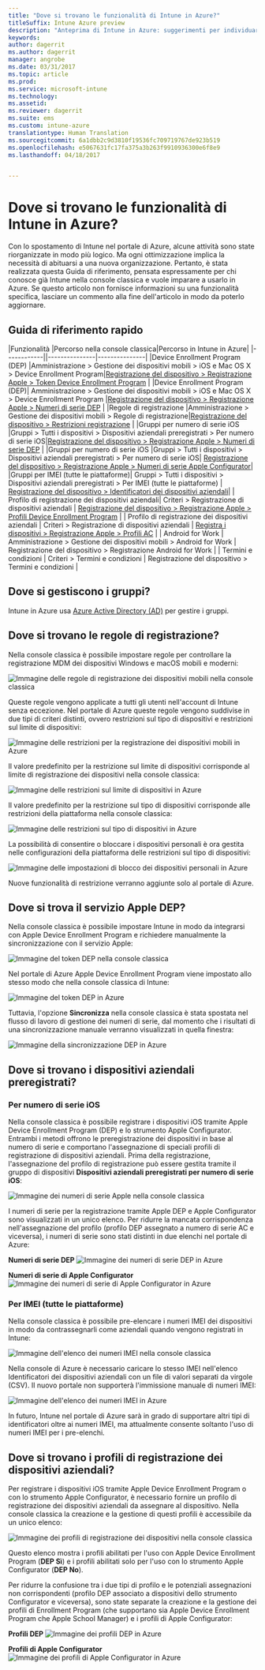 ```yaml
---
title: "Dove si trovano le funzionalità di Intune in Azure?"
titleSuffix: Intune Azure preview
description: "Anteprima di Intune in Azure: suggerimenti per individuare le funzionalità di Intune nella console di Azure."
keywords: 
author: dagerrit
ms.author: dagerrit
manager: angrobe
ms.date: 03/31/2017
ms.topic: article
ms.prod: 
ms.service: microsoft-intune
ms.technology: 
ms.assetid: 
ms.reviewer: dagerrit
ms.suite: ems
ms.custom: intune-azure
translationtype: Human Translation
ms.sourcegitcommit: 6a1dbb2c9d3810f19536fc709719767de923b519
ms.openlocfilehash: e5067631fc17fa375a3b263f9910936300e6f8e9
ms.lasthandoff: 04/18/2017


---
```

# <a name="where-did-my-intune-feature-go-in-azure"></a>Dove si trovano le funzionalità di Intune in Azure?
Con lo spostamento di Intune nel portale di Azure, alcune attività sono state riorganizzate in modo più logico. Ma ogni ottimizzazione implica la necessità di abituarsi a una nuova organizzazione. Pertanto, è stata realizzata questa Guida di riferimento, pensata espressamente per chi conosce già Intune nella console classica e vuole imparare a usarlo in Azure. Se questo articolo non fornisce informazioni su una funzionalità specifica, lasciare un commento alla fine dell'articolo in modo da poterlo aggiornare.
## <a name="quick-reference-guide"></a>Guida di riferimento rapido
|Funzionalità |Percorso nella console classica|Percorso in Intune in Azure| |------------||---------------|---------------|
|Device Enrollment Program (DEP) |Amministrazione > Gestione dei dispositivi mobili > iOS e Mac OS X > Device Enrollment Program|[Registrazione del dispositivo > Registrazione Apple > Token Device Enrollment Program](#where-did-apple-dep-go) |
|Device Enrollment Program (DEP)| Amministrazione > Gestione dei dispositivi mobili > iOS e Mac OS X > Device Enrollment Program |[Registrazione del dispositivo > Registrazione Apple > Numeri di serie DEP](#where-did-apple-dep-go) |
|Regole di registrazione |Amministrazione > Gestione dei dispositivi mobili > Regole di registrazione|[Registrazione del dispositivo > Restrizioni registrazione](#where-did-enrollment-rules-go) |
|Gruppi per numero di serie iOS |Gruppi > Tutti i dispositivi > Dispositivi aziendali preregistrati > Per numero di serie iOS|[Registrazione del dispositivo > Registrazione Apple > Numeri di serie DEP](#where-did-corporate-pre-enrolled-devices-go) |
|Gruppi per numero di serie iOS |Gruppi > Tutti i dispositivi > Dispositivi aziendali preregistrati > Per numero di serie iOS| [Registrazione del dispositivo > Registrazione Apple > Numeri di serie Apple Configurator](#where-did-corporate-pre-enrolled-devices-go)|
|Gruppi per IMEI (tutte le piattaforme)| Gruppi > Tutti i dispositivi > Dispositivi aziendali preregistrati > Per IMEI (tutte le piattaforme) | [Registrazione del dispositivo > Identificatori dei dispositivi aziendali](#by-imei-all-platforms)|
| Profilo di registrazione dei dispositivi aziendali| Criteri > Registrazione di dispositivi aziendali | [Registrazione del dispositivo > Registrazione Apple > Profili Device Enrollment Program](#where-did-corporate-pre-enrolled-devices-go) |
| Profilo di registrazione dei dispositivi aziendali | Criteri > Registrazione di dispositivi aziendali | [Registra i dispositivi > Registrazione Apple > Profili AC](#where-did-corporate-pre-enrolled-devices-go) |
| Android for Work | Amministrazione > Gestione dei dispositivi mobili > Android for Work | Registrazione del dispositivo > Registrazione Android for Work | | Termini e condizioni | Criteri > Termini e condizioni | Registrazione del dispositivo > Termini e condizioni |


## <a name="where-do-i-manage-groups"></a>Dove si gestiscono i gruppi?
Intune in Azure usa [Azure Active Directory (AD)](https://docs.microsoft.com/azure/active-directory/active-directory-groups-create-azure-portal) per gestire i gruppi.

## <a name="where-did-enrollment-rules-go"></a>Dove si trovano le regole di registrazione?
Nella console classica è possibile impostare regole per controllare la registrazione MDM dei dispositivi Windows e macOS mobili e moderni:

![Immagine delle regole di registrazione dei dispositivi mobili nella console classica](./media/ui-changes/01-classic-rules.png)

Queste regole vengono applicate a tutti gli utenti nell'account di Intune senza eccezione. Nel portale di Azure queste regole vengono suddivise in due tipi di criteri distinti, ovvero restrizioni sul tipo di dispositivi e restrizioni sul limite di dispositivi:

![Immagine delle restrizioni per la registrazione dei dispositivi mobili in Azure](./media/ui-changes/02-azure-enroll-restrictions.png)

Il valore predefinito per la restrizione sul limite di dispositivi corrisponde al limite di registrazione dei dispositivi nella console classica:

![Immagine delle restrizioni sul limite di dispositivi in Azure](./media/ui-changes/03-azure-device-limit.png)

Il valore predefinito per la restrizione sul tipo di dispositivi corrisponde alle restrizioni della piattaforma nella console classica:

![Immagine delle restrizioni sul tipo di dispositivi in Azure](./media/ui-changes/04-azure-platform-restrictions.png)

La possibilità di consentire o bloccare i dispositivi personali è ora gestita nelle configurazioni della piattaforma delle restrizioni sul tipo di dispositivi:

![Immagine delle impostazioni di blocco dei dispositivi personali in Azure](./media/ui-changes/05-azure-personal-block.png)

Nuove funzionalità di restrizione verranno aggiunte solo al portale di Azure.

## <a name="where-did-apple-dep-go"></a>Dove si trova il servizio Apple DEP?
Nella console classica è possibile impostare Intune in modo da integrarsi con Apple Device Enrollment Program e richiedere manualmente la sincronizzazione con il servizio Apple:

![Immagine del token DEP nella console classica](./media/ui-changes/06-classic-dep-token.png)

Nel portale di Azure Apple Device Enrollment Program viene impostato allo stesso modo che nella console classica di Intune:

![Immagine del token DEP in Azure](./media/ui-changes/07-azure-dep-token.png)

Tuttavia, l'opzione **Sincronizza** nella console classica è stata spostata nel flusso di lavoro di gestione dei numeri di serie, dal momento che i risultati di una sincronizzazione manuale verranno visualizzati in quella finestra:

![Immagine della sincronizzazione DEP in Azure](./media/ui-changes/08-azure-dep-sync.png)

## <a name="where-did-corporate-pre-enrolled-devices-go"></a>Dove si trovano i dispositivi aziendali preregistrati?
### <a name="by-ios-serial-number"></a>Per numero di serie iOS
Nella console classica è possibile registrare i dispositivi iOS tramite Apple Device Enrollment Program (DEP) e lo strumento Apple Configurator. Entrambi i metodi offrono le preregistrazione dei dispositivi in base al numero di serie e comportano l'assegnazione di speciali profili di registrazione di dispositivi aziendali. Prima della registrazione, l'assegnazione del profilo di registrazione può essere gestita tramite il gruppo di dispositivi **Dispositivi aziendali preregistrati per numero di serie iOS**:

![Immagine dei numeri di serie Apple nella console classica](./media/ui-changes/09-classic-apple-serials.png)

I numeri di serie per la registrazione tramite Apple DEP e Apple Configurator sono visualizzati in un unico elenco. Per ridurre la mancata corrispondenza nell'assegnazione del profilo (profilo DEP assegnato a numero di serie AC e viceversa), i numeri di serie sono stati distinti in due elenchi nel portale di Azure:

**Numeri di serie DEP**
![Immagine dei numeri di serie DEP in Azure](./media/ui-changes/10-azure-dep-serials.png)

**Numeri di serie di Apple Configurator**
![Immagine dei numeri di serie di Apple Configurator in Azure](./media/ui-changes/11-azure-ac-serials.png)

### <a name="by-imei-all-platforms"></a>Per IMEI (tutte le piattaforme)

Nella console classica è possibile pre-elencare i numeri IMEI dei dispositivi in modo da contrassegnarli come aziendali quando vengono registrati in Intune:

![Immagine dell'elenco dei numeri IMEI nella console classica](./media/ui-changes/12-classic-corp-imei.png)

Nella console di Azure è necessario caricare lo stesso IMEI nell'elenco Identificatori dei dispositivi aziendali con un file di valori separati da virgole (CSV). Il nuovo portale non supporterà l'immissione manuale di numeri IMEI:

![Immagine dell'elenco dei numeri IMEI in Azure](./media/ui-changes/13-azure-corp-imei.png)

In futuro, Intune nel portale di Azure sarà in grado di supportare altri tipi di identificatori oltre ai numeri IMEI, ma attualmente consente soltanto l'uso di numeri IMEI per i pre-elenchi.

## <a name="where-did-corporate-device-enrollment-profiles-go"></a>Dove si trovano i profili di registrazione dei dispositivi aziendali?
Per registrare i dispositivi iOS tramite Apple Device Enrollment Program o con lo strumento Apple Configurator, è necessario fornire un profilo di registrazione dei dispositivi aziendali da assegnare al dispositivo. Nella console classica la creazione e la gestione di questi profili è accessibile da un unico elenco:

![Immagine dei profili di registrazione dei dispositivi nella console classica](./media/ui-changes/14-classic-corp-profiles.png)

Questo elenco mostra i profili abilitati per l'uso con Apple Device Enrollment Program (**DEP Sì**) e i profili abilitati solo per l'uso con lo strumento Apple Configurator (**DEP No**).

Per ridurre la confusione tra i due tipi di profilo e le potenziali assegnazioni non corrispondenti (profilo DEP associato a dispositivi dello strumento Configurator e viceversa), sono state separate la creazione e la gestione dei profili di Enrollment Program (che supportano sia Apple Device Enrollment Program che Apple School Manager) e i profili di Apple Configurator:

**Profili DEP**
![Immagine dei profili DEP in Azure](./media/ui-changes/15-azure-dep-profiles.png)

**Profili di Apple Configurator**
![Immagine dei profili di Apple Configurator in Azure](./media/ui-changes/16-azure-ac-profiles.png)

